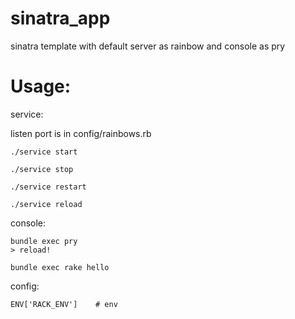 sinatra_app
===========

sinatra template with default server as rainbow and console as pry

Usage:
=================

service:

listen port is in config/rainbows.rb

```
./service start

./service stop

./service restart

./service reload
```

console:

```
bundle exec pry
> reload!

```

```
bundle exec rake hello
```

config:

```
ENV['RACK_ENV']    # env
```

